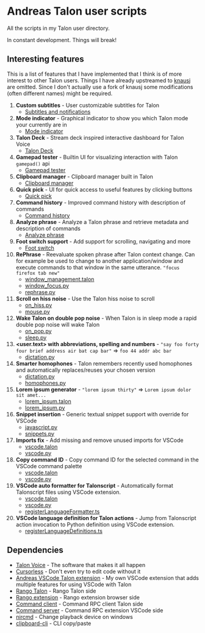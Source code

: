 # Andreas Talon user scripts

All the scripts in my Talon user directory.

In constant development. Things will break!

## Interesting features

This is a list of features that I have implemented that I think is of more interest to other Talon users. Things I have already upstreamed to [knausj](https://github.com/knausj85/knausj_talon) are omitted. Since I don't actually use a fork of knausj some modifications (often different names) might be required.

1. **Custom subtitles** - User customizable subtitles for Talon
    - [Subtitles and notifications](./misc/subtitles_and_notifications)
2. **Mode indicator** - Graphical indicator to show you which Talon mode your currently are in
    - [Mode indicator](./misc/mode_indicator)
3. **Talon Deck** - Stream deck inspired interactive dashboard for Talon Voice
    - [Talon Deck](https://github.com/AndreasArvidsson/talon-deck)
4. **Gamepad tester** - Builtin UI for visualizing interaction with Talon `gamepad()` api
    - [Gamepad tester](./gamepad/gamepad_tester)
5. **Clipboard manager** - Clipboard manager built in Talon
    - [Clipboard manager](./misc/clipboard_manager)
6. **Quick pick** - UI for quick access to useful features by clicking buttons
    - [Quick pick](./misc/quick_pick)
7. **Command history** - Improved command history with description of commands
    - [Command history](./misc/command_history)
8. **Analyze phrase** - Analyze a Talon phrase and retrieve metadata and description of commands
    - [Analyze phrase](./misc/analyze_phrase)
9. **Foot switch support** - Add support for scrolling, navigating and more
    - [Foot switch](./misc/foot_switch)
10. **RePhrase** - Reevaluate spoken phrase after Talon context change. Can for example be used to change to another application/window and execute commands to that window in the same utterance. `"focus firefox tab new"`
    - [window_management.talon](https://github.com/AndreasArvidsson/andreas-talon/blob/f84a1aed3a11608eafcacd12ce37244a6cc07502/misc/window_management/window_management.talon#L1-L5)
    - [window_focus.py](https://github.com/AndreasArvidsson/andreas-talon/blob/f84a1aed3a11608eafcacd12ce37244a6cc07502/misc/window_management/window_focus.py#L111-L117)
    - [rephrase.py](https://github.com/AndreasArvidsson/andreas-talon/blob/master/misc/rephrase.py)
11. **Scroll on hiss noise** - Use the Talon hiss noise to scroll
    - [on_hiss.py](https://github.com/AndreasArvidsson/andreas-talon/blob/ef049e9cf50b2694ee1b2f039fc102bd488ca1ae/misc/on_hiss.py)
    - [mouse.py](https://github.com/AndreasArvidsson/andreas-talon/blob/ef049e9cf50b2694ee1b2f039fc102bd488ca1ae/misc/mouse/mouse.py#L97-L112)
12. **Wake Talon on double pop noise** - When Talon is in sleep mode a rapid double pop noise will wake Talon
    - [on_pop.py](https://github.com/AndreasArvidsson/andreas-talon/blob/ef049e9cf50b2694ee1b2f039fc102bd488ca1ae/misc/on_pop.py)
    - [sleep.py](https://github.com/AndreasArvidsson/andreas-talon/blob/ef049e9cf50b2694ee1b2f039fc102bd488ca1ae/misc/sleep/sleep.py#L23-L29)
13. **<user.text> with abbreviations, spelling and numbers** - `"say foo forty four brief address air bat cap bar"` => `foo 44 addr abc bar`
    - [dictation.py](https://github.com/AndreasArvidsson/andreas-talon/blob/cbe580f5c6984afe31c76c3a3feb9229b1ede1d1/text/dictation.py#L44-L60)
14. **Smarter homophones** - Talon remembers recently used homophones and automatically replaces/reuses your chosen version
    - [dictation.py](https://github.com/AndreasArvidsson/andreas-talon/blob/523c5086950459fac4ff044b1f2509684c9e14fa/text/dictation.py#L136)
    - [homophones.py](https://github.com/AndreasArvidsson/andreas-talon/blob/523c5086950459fac4ff044b1f2509684c9e14fa/text/homophones/homophones.py#L101-L109)
15. **Lorem ipsum generator** - `"lorem ipsum thirty"` => `Lorem ipsum dolor sit amet...`
    - [lorem_ipsum.talon](https://github.com/AndreasArvidsson/andreas-talon/blob/ef049e9cf50b2694ee1b2f039fc102bd488ca1ae/misc/lorem_ipsum/lorem_ipsum.talon)
    - [lorem_ipsum.py](https://github.com/AndreasArvidsson/andreas-talon/blob/ef049e9cf50b2694ee1b2f039fc102bd488ca1ae/misc/lorem_ipsum/lorem_ipsum.py)
16. **Snippet insertion** - Generic textual snippet support with override for VSCode
    - [javascript.py](https://github.com/AndreasArvidsson/andreas-talon/blob/ef049e9cf50b2694ee1b2f039fc102bd488ca1ae/langs/javascript/javascript.py#L139-L144)
    - [snippets.py](https://github.com/AndreasArvidsson/andreas-talon/blob/master/text/snippets.py)
17. **Imports fix** - Add missing and remove unused imports for VSCode
    - [vscode.talon](https://github.com/AndreasArvidsson/andreas-talon/blob/cc2f5ecd5f696addd1d8df60207337e295fa800e/apps/vscode/vscode.talon#L32-L35)
    - [vscode.py](https://github.com/AndreasArvidsson/andreas-talon/blob/ef049e9cf50b2694ee1b2f039fc102bd488ca1ae/apps/vscode/vscode.py#L391-L396)
18. **Copy command ID** - Copy command ID for the selected command in the VSCode command palette
    - [vscode.talon](https://github.com/AndreasArvidsson/andreas-talon/blob/ef049e9cf50b2694ee1b2f039fc102bd488ca1ae/apps/vscode/vscode.talon#L252)
    - [vscode.py](https://github.com/AndreasArvidsson/andreas-talon/blob/ef049e9cf50b2694ee1b2f039fc102bd488ca1ae/apps/vscode/vscode.py#L382-L389)
19. **VSCode auto formatter for Talonscript** - Automatically format Talonscript files using VSCode extension.
    - [vscode.talon](https://github.com/AndreasArvidsson/andreas-talon/blob/11cd0cebefacd60bea51b58ebe5e7b2cf4d54b06/apps/vscode/vscode.talon#L20)
    - [vscode.py](https://github.com/AndreasArvidsson/andreas-talon/blob/11cd0cebefacd60bea51b58ebe5e7b2cf4d54b06/apps/vscode/vscode.py#L255-L256)
    - [registerLanguageFormatter.ts](https://github.com/AndreasArvidsson/andreas-talon-vscode/blob/master/src/registerLanguageFormatter.ts)
20. **VSCode language definition for Talon actions** - Jump from Talonscript action invocation to Python definition using VSCode extension.
    - [registerLanguageDefinitions.ts](https://github.com/AndreasArvidsson/andreas-talon-vscode/blob/master/src/registerLanguageDefinitions.ts)

## Dependencies

-   [Talon Voice](https://talonvoice.com) - The software that makes it all happen
-   [Cursorless](https://github.com/cursorless-dev/cursorless) - Don't even try to edit code without it
-   [Andreas VSCode Talon extension](https://github.com/AndreasArvidsson/vscode-talon-extension) - My own VSCode extension that adds multiple features for using VSCode with Talon
-   [Rango Talon](https://github.com/AndreasArvidsson/rango-talon) - Rango Talon side
-   [Rango extension](https://addons.mozilla.org/en-US/firefox/addon/rango) - Rango extension browser side
-   [Command client](https://github.com/AndreasArvidsson/talon-vscode-command-client) - Command RPC client Talon side
-   [Command server](https://marketplace.visualstudio.com/items?itemName=pokey.command-server) - Command RPC extension VSCode side
-   [nircmd](https://www.nirsoft.net/utils/nircmd.html) - Change playback device on windows
-   [clipboard-cli](https://www.npmjs.com/package/clipboard-cli) - CLI copy/paste
